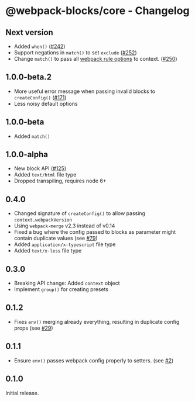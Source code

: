 # @webpack-blocks/core - Changelog

## Next version

- Added `when()` ([#242](https://github.com/andywer/webpack-blocks/issues/242))
- Support negations in `match()` to set `exclude` ([#252](https://github.com/andywer/webpack-blocks/issues/252))
- Change `match()` to pass all [webpack rule options](https://webpack.js.org/configuration/module/) to context. ([#250](https://github.com/andywer/webpack-blocks/pull/250))

## 1.0.0-beta.2

- More useful error message when passing invalid blocks to `createConfig()` ([#171](https://github.com/andywer/webpack-blocks/issues/171))
- Less noisy default options

## 1.0.0-beta

- Added `match()`

## 1.0.0-alpha

- New block API ([#125](https://github.com/andywer/webpack-blocks/issues/125))
- Added `text/html` file type
- Dropped transpiling, requires node 6+

## 0.4.0

- Changed signature of `createConfig()` to allow passing `context.webpackVersion`
- Using `webpack-merge` v2.3 instead of v0.14
- Fixed a bug where the config passed to blocks as parameter might contain duplicate values (see [#79](https://github.com/andywer/webpack-blocks/pull/79))
- Added `application/x-typescript` file type
- Added `text/x-less` file type

## 0.3.0

- Breaking API change: Added `context` object
- Implement `group()` for creating presets

## 0.1.2

- Fixes `env()` merging already everything, resulting in duplicate config props (see [#29](https://github.com/andywer/webpack-blocks/issues/29))

## 0.1.1

- Ensure `env()` passes webpack config properly to setters. (see [#2](https://github.com/andywer/webpack-blocks/issues/2))

## 0.1.0

Initial release.
